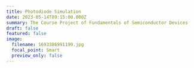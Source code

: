 ```yaml
---
title: Photodiode Simulation
date: 2023-05-14T09:15:00.000Z
summary: The Course Project of Fundamentals of Semiconductor Devices
draft: false
featured: false
image:
  filename: 1693386991199.jpg
  focal_point: Smart
  preview_only: false
---
```

